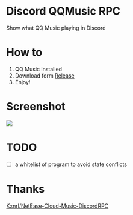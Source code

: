 # Discord QQMusic RPC
Show what QQ Music playing in Discord

# How to

1. QQ Music installed
2. Download form [Release](https://github.com/Teages/Discord-QQMusic-RPC/releases)
3. Enjoy!

# Screenshot

![](https://api.onedrive.com/v1.0/shares/s!ApQYwhp06vplh9hKhqUF59oivEglOQ/root/content)

# TODO

- [ ] a whitelist of program to avoid state conflicts

# Thanks 

[Kxnrl/NetEase-Cloud-Music-DiscordRPC](https://github.com/Kxnrl/NetEase-Cloud-Music-DiscordRPC)